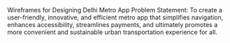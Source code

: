 Wireframes for Designing Delhi Metro App
Problem Statement:
To create a user-friendly, innovative, and efficient metro app that simplifies navigation, enhances accessibility, streamlines payments, 
and ultimately promotes a more convenient and sustainable urban transportation experience for all.
